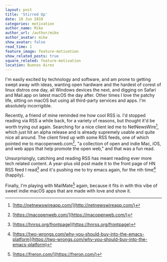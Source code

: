 ```yaml
---
layout: post
title: 'Stirred Up'
date: 10 Jun 2019
categories: motivation
author_name: Mike
author_url: /author/mike
author_avatar: mike
show_avatar: false
read_time: 1
feature_image: feature-motivation
show_related_posts: true
square_related: feature-motivation
location: Buenos Aires
---
```


I'm easily excited by technology and software, and am prone to getting swept away with ideas, wanting open hardware and the hardest of corest of linux distros one day, all Windows devices the next, and digging on Safari and Mail.app on latest macOS the day after. Other times I love the patchy life, sitting on macOS but using all third-party services and apps. I'm absolutely incorrigible.

Recently, a friend of mine reminded me how cool RSS is. I'd stopped reading via RSS a while back, for a variety of reasons, but thought it'd be worth trying out again. Searching for a nice client led me to NetNewsWire[^1], which just hit an alpha release and is already supremely usable and quite nice all around. The client fired up with some RSS feeds, one of which pointed me to macopenweb.com[^2], "a collection of open and indie Mac, iOS, and web apps that help promote the open web," and that was a fun read.

Unsurprisingly, catching and reading RSS has meant reading ever more tech related content. A year-plus old post made it to the front page of HN RSS feed I read[^3] and it's pushing me to try emacs again, for the nth time[^4] (happily).

Finally, I'm playing with MailMate[^5] again, because it fits in with this vibe of sweet indie macOS apps that are made with love and show it.


[^1]: [http://netnewswireapp.com/](http://netnewswireapp.com/)
[^2]: [https://macopenweb.com/](https://macopenweb.com/)
[^3]: [https://hnrss.org/frontpage](https://hnrss.org/frontpage)
[^4]: [https://two-wrongs.com/why-you-should-buy-into-the-emacs-platform](https://two-wrongs.com/why-you-should-buy-into-the-emacs-platform)
[^5]: [https://freron.com/](https://freron.com/)
